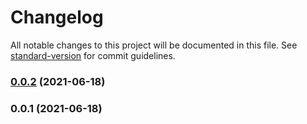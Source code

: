 # Changelog

All notable changes to this project will be documented in this file. See [standard-version](https://github.com/conventional-changelog/standard-version) for commit guidelines.

### [0.0.2](https://github.com/unjs/externality/compare/v0.0.1...v0.0.2) (2021-06-18)

### 0.0.1 (2021-06-18)
